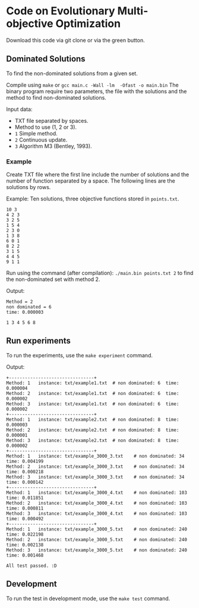 # Code on Evolutionary Multi-objective Optimization


Download this code via git clone or via the green button.


## Dominated Solutions

To find the non-dominated solutions from a given set.

Compile using `make` or `gcc main.c -Wall -lm  -Ofast -o main.bin` 
The binary program require two parameters, the file with the solutions and
the method to find non-dominated solutions.

Input data:

- TXT file separated by spaces.
- Method to use (1, 2 or 3).
 - `1` Simple method.
 - `2` Continuous update.
 - `3` Algorithm M3 (Bentley, 1993).

### Example

Create TXT file where the first line include the number of solutions and the number of
function separated by a space. The following lines are the solutions by rows.

Example: Ten solutions, three objective functions stored in `points.txt`.

```
10 3
4 2 3
3 2 5
1 5 4
2 3 0
1 3 8
6 0 1
8 2 2
3 1 5
4 4 5
9 1 1
```

Run using the command (after compilation): `./main.bin points.txt 2` to find the non-dominated
set with method 2.


Output:

```
Method = 2
non dominated = 6
time: 0.000003

1 3 4 5 6 8 
```

## Run experiments

To run the experiments, use the `make experiment` command.

Output:


```
+--------------------------------+
Method: 1	instance: txt/example1.txt	# non dominated: 6	time: 0.000004
Method: 2	instance: txt/example1.txt	# non dominated: 6	time: 0.000002
Method: 3	instance: txt/example1.txt	# non dominated: 6	time: 0.000002
+--------------------------------+
Method: 1	instance: txt/example2.txt	# non dominated: 8	time: 0.000003
Method: 2	instance: txt/example2.txt	# non dominated: 8	time: 0.000001
Method: 3	instance: txt/example2.txt	# non dominated: 8	time: 0.000002
+--------------------------------+
Method: 1	instance: txt/example_3000_3.txt	# non dominated: 34	time: 0.004199
Method: 2	instance: txt/example_3000_3.txt	# non dominated: 34	time: 0.000218
Method: 3	instance: txt/example_3000_3.txt	# non dominated: 34	time: 0.000142
+--------------------------------+
Method: 1	instance: txt/example_3000_4.txt	# non dominated: 103	time: 0.011851
Method: 2	instance: txt/example_3000_4.txt	# non dominated: 103	time: 0.000811
Method: 3	instance: txt/example_3000_4.txt	# non dominated: 103	time: 0.000492
+--------------------------------+
Method: 1	instance: txt/example_3000_5.txt	# non dominated: 240	time: 0.022198
Method: 2	instance: txt/example_3000_5.txt	# non dominated: 240	time: 0.002138
Method: 3	instance: txt/example_3000_5.txt	# non dominated: 240	time: 0.001468

All test passed. :D
```

## Development

To run the test in development mode, use the `make test` command.


